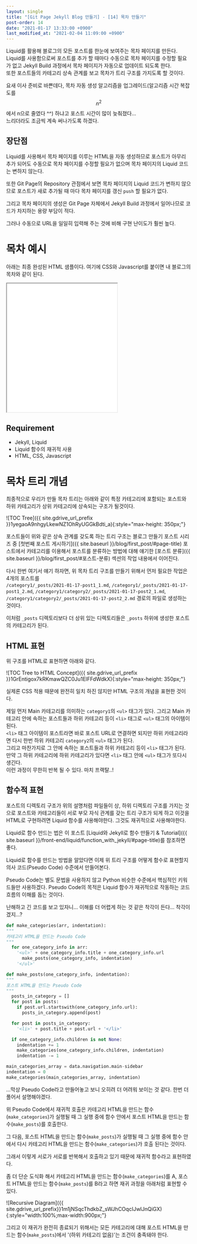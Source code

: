 ```yaml
---
layout: single
title: "[Git Page Jekyll Blog 만들기] - [14] 목차 만들기"
post-order: 14
date: "2021-01-17 13:33:00 +0900"
last_modified_at: "2021-02-04 11:09:00 +0900"
---
```

Liquid를 활용해 블로그의 모든 포스트를 한눈에 보여주는 목차 페이지를 만든다.<br/>
Liquid를 사용함으로써 포스트를 추가 할 때마다 수동으로 목차 페이지를 수정할 필요가 없고 Jekyll Build 과정에서
목차 페이지가 자동으로 업데이트 되도록 한다.<br/>
또한 포스트들의 카테고리 상속 관계를 보고 목차가 트리 구조를 가지도록 할 것이다.

요새 이사 준비로 바쁜데다, 목차 자동 생성 알고리즘을
업그레이드(<span class="md-monologue">알고리즘 시간 복잡도를 $$n^2$$에서 n으로 줄였다 ^^</span>) 하냐고
포스트 시간이 많이 늦춰졌다...<br/>
느리더라도 조금씩 계속 써나가도록 하겠다.

## 장단점

Liquid를 사용해서 목차 페이지를 이루는 HTML을 자동 생성하므로 포스트가 아무리 추가 되어도
수동으로 목차 페이지를 수정할 필요가 없으며 목차 페이지의 Liquid 코드는 변하지 않는다.

또한 Git Page의 Repository 관점에서 보면 목차 페이지의 Liquid 코드가 변하지 않으므로
포스트가 새로 추가될 때 마다 목차 페이지를 갱신 `push` 할 필요가 없다.

그리고 목차 페이지의 생성은 Git Page 자체에서 Jekyll Build 과정에서 일어나므로 코드가 차지하는 용량 부담이 적다.

그러나 수동으로 URL을 일일히 입력해 주는 것에 비해 구현 난이도가 훨씬 높다.

# 목차 예시

아래는 최종 완성된 HTML 샘플이다. 여기에 CSS와 Javascript를 붙이면 내 블로그의 목차와 같이 된다.

<iframe class="width-80-100" style="height: 350px;"
        src="/assets/iframes/toc/2021-02-03-toc_sample/">TOC Sample</iframe>

## Requirement

* Jekyll, Liquid
* Liquid 함수의 재귀적 사용
* HTML, CSS, Javascript

# 목차 트리 개념

최종적으로 우리가 만들 목차 트리는 아래와 같이 특정 카테고리에 포함되는 포스트와 하위 카테고리가
상위 카테고리에 상속되는 구조가 될것이다.

![TOC Tree]({{ site.gdrive_url_prefix }}1yegaoA9nhgyLkewNZ1OhRyUGGkBdti_a){:style="max-height: 350px;"}

포스트들이 위와 같은 상속 관계를 갖도록 하는 트리 구조는 블로그 만들기 포스트 시리즈 중
[첫번째 포스트 게시하기]({{ site.baseurl }}/blog/first_post/#page-title) 포스트에서 카테고리를 이용해서 포스트를 분류하는
방법에 대해 얘기한 [포스트 분류]({{ site.baseurl }}/blog/first_post/#포스트-분류) 섹션의 작업 내용에서 이어진다.

다시 한번 여기서 얘기 하자면, 위 목차 트리 구조를 만들기 위해서 먼저 필요한 작업은 4개의 포스트를<br/>
`/category1/_posts/2021-01-17-post1_1.md`, `/category1/_posts/2021-01-17-post1_2.md`,
`/category1/category2/_posts/2021-01-17-post2_1.md`, `/category1/category2/_posts/2021-01-17-post2_2.md`
경로의 파일로 생성하는 것이다.

이처럼 `_posts` 디렉토리보다 더 상위 있는 디렉토리들은 `_posts` 하위에 생성한 포스트의 카테고리가 된다.

## HTML 표현

위 구조를 HTML로 표현하면 아래와 같다.

![TOC Tree to HTML Concept]({{ site.gdrive_url_prefix }}1GrEntigox7kRKmawQZC0Ju1ElFFdWdkX){:style="max-height: 350px;"}

실제론 CSS 적용 때문에 완전히 일치 하진 않지만 HTML 구조의 개념을 표현한 것이다.

제일 먼저 Main 카테고리를 의미하는 `category1`의 `<ul>` 태그가 있다. 그리고 Main 카테고리 안에 속하는 포스트들과
하위 카테고리 등이 `<li>` 태그로 `<ul>` 태그의 아이템이 된다.<br/>
`<li>` 태그 아이템이 포스트라면 바로 포스트 URL로 연결하면 되지만 하위 카테고리라면 다시 한번 하위 카테고리
`category2`의 `<ul>` 태그가 된다.<br/>
그리고 마찬가지로 그 안에 속하는 포스트들과 하위 카테고리 등이 `<li>` 태그가 된다.<br/>
만약 그 하위 카테고리에 하위 카테고리가 있다면 `<li>` 태그 안에 `<ul>` 태그가 또다시 생긴다.<br/>
이런 과정이 무한히 반복 될 수 있다. <span class="md-monologue">마치 프랙탈..!</span>

## 함수적 표현

포스트의 디렉토리 구조가 위의 설명처럼 파일들이 상, 하위 디렉토리 구조를 가지는 것으로
포스트와 카테고리들이 서로 부모 자식 관계를 갖는 트리 구조가 되게 하고 이것을 HTML로 구현하려면
Liquid 함수를 사용해야한다. 그것도 재귀적으로 사용해야한다.

Liquid로 함수 만드는 법은 이 포스트
[Liquid와 Jekyll로 함수 만들기 & Tutorial]({{ site.baseurl }}/front-end/liquid/function_with_jekyll/#page-title)를
참조하면 좋다.

Liquid로 함수를 만드는 방법을 알았다면 이제 위 트리 구조를 어떻게 함수로 표현할지
의사 코드(Pseudo Code) 수준에서 만들어본다.

Pseudo Code는 별도 문법을 사용하지 않고 Python 비슷한 수준에서 핵심적인 키워드들만 사용하겠다.
Pseudo Code의 목적은 Liquid 함수가 재귀적으로 작동하는 코드 흐름의 이해를 돕는 것이다.

<span class="md-monologue">난해하고 긴 코드를 보고 있자니... 이해를 더 어렵게 하는 것 같은 착각이 든다... 착각이겠지...?</span>

```python
def make_categories(arr, indentation):
"""
카테고리 HTML을 만드는 Pseudo Code
"""
  for one_category_info in arr:
    '<ul>' + one_category_info.title + one_category_info.url
      make_posts(one_category_info, indentation)
    '</ul>'

def make_posts(one_category_info, indentation):
"""
포스트 HTML을 만드는 Pseudo Code
"""
  posts_in_category = []
  for post in posts:
    if post.url.startswith(one_category_info.url):
      posts_in_category.append(post)

  for post in posts_in_category:
    '<li>' + post.title + post.url + '</li>'

  if one_category_info.children is not None:
    indentation += 1
    make_categories(one_category_info.children, indentation)
    indentation -= 1

main_categories_array = data.navigation.main-sidebar
indentation = 0
make_categories(main_categories_array, indentation)
```

...막상 Pseudo Code라고 만들어놓고 보니 오히려 더 어려워 보이는 것 같다. 한번 더 풀어서 설명해야겠다.

위 Pseudo Code에서 재귀적 호출은 카테고리 HTML을 만드는 함수(`make_categories`)가 실행될 때 그 실행 중에 함수 안에서
포스트 HTML을 만드는 함수(`make_posts`)를 호출한다.

그 다음, 포스트 HTML을 만드는 함수(`make_posts`)가 실행될 때 그 실행 중에 함수 안에서 다시
카테고리 HTML을 만드는 함수(`make_categories`)가 호출 된다는 것이다.

그래서 이렇게 서로가 서로를 반복해서 호출하고 있기 때문에 재귀적 함수라고 표현하였다.

좀 더 단순 도식화 해서 카테고리 HTML을 만드는 함수(`make_categories`)를 A,
포스트 HTML을 만드는 함수(`make_posts`)를 B라고 하면 재귀 과정을 아래처럼 표현할 수 있다.

![Recursive Diagram]({{ site.gdrive_url_prefix}}1m1jNSqcThdkbZ_sWJhCOqcIJwlJnQiGX){:style="width:100%;max-width:900px;"}

그리고 이 재귀가 완전히 종료되기 위해서는 모든 카테고리에 대해 포스트 HTML을 만드는 함수(`make_posts`)에서
'(하위 카테고리 없음)'는 조건이 충족돼야 한다.
